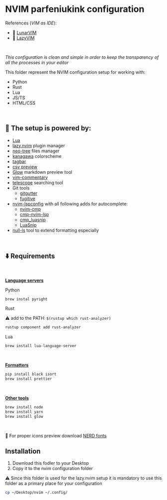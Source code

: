 # NVIM parfeniukink configuration

References (_VIM as IDE_):

- 🔗 [LunarVIM](https://www.lunarvim.org)
- 🔗 [LazyVIM](https://www.lazyvim.org)

<br>

_This configuration is clean and simple in order to keep the transparency of all the processes in your editor_

This folder represent the NVIM configuration setup for working with:

- Python
- Rust
- Lua
- JS/TS
- HTML/CSS

<br>

## 🔌 The setup is powered by:

- [Lua](https://www.lua.org)
- [lazy.nvim](https://github.com/folke/lazy.nvim) plugin manager
- [neo-tree](https://github.com/nvim-neo-tree/neo-tree.nvim) files manager
- [kanagawa](https://github.com/rebelot/kanagawa.nvim) colorscheme
- [tagbar](https://github.com/preservim/tagbar)
- [csv preview](https://github.com/chrisbra/csv.vim)
- [Glow](https://github.com/ellisonleao/glow.nvim) markdown preview tool
- [vim-commentary](https://github.com/tpope/vim-commentary)
- [telescope](https://github.com/nvim-telescope/telescope.nvim) searching tool
- Git tools
  - [gitgutter](https://github.com/airblade/vim-gitgutter)
  - [fugitive](https://github.com/tpope/vim-fugitive)
- [nvim-lspconfig](https://github.com/neovim/nvim-lspconfig) with all following adds for autocomplete:
  - [nvim-cmp](https://github.com/hrsh7th/nvim-cmp)
  - [cmp-nvim-lsp](https://github.com/hrsh7th/cmp-nvim-lsp)
  - [cmp_luasnip](https://github.com/saadparwaiz1/cmp_luasnip)
  - [LuaSnip](https://github.com/L3MON4D3/LuaSnip)
- [null-ls](https://github.com/jose-elias-alvarez/null-ls.nvim) tool to extend formatting especially

<br>

## ⬇️ Requirements

<br>

<b><u>Language servers</b></u>

Python

```bash
brew instal pyright
```

Rust

⚠️ add to the PATH: `$(rustup which rust-analyzer)`

```bash
rustup component add rust-analyzer
```

Lua

```bash
brew install lua-language-server
```

<br>

<b><u>Formatters</b></u>

```bash
pip install black isort
brew install prettier
```

<br>

<b><u>Other tools</b></u>

```bash
brew install node
brew install yarn
brew install glow
```

<br>

🔗 For proper icons preview download [NERD fonts](https://www.nerdfonts.com)

## Installation

1. Download this fodler to your Desktop
2. Copy it to the nvim configuration folder

⚠️ Since this folder is used for the lazy.nvim setup it is mandatory to use this folder as a primary place for your configuration

```bash
cp ~/Desktop/nvim ~/.config/
```
